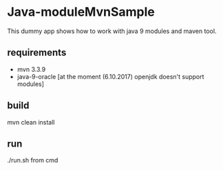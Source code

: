 # Java-moduleMvnSample

This dummy app shows how to work with java 9 modules and maven tool. 

## requirements
* mvn 3.3.9
* java-9-oracle [at the moment (6.10.2017) openjdk doesn't support modules]

## build
mvn clean install

## run 
./run.sh from cmd
